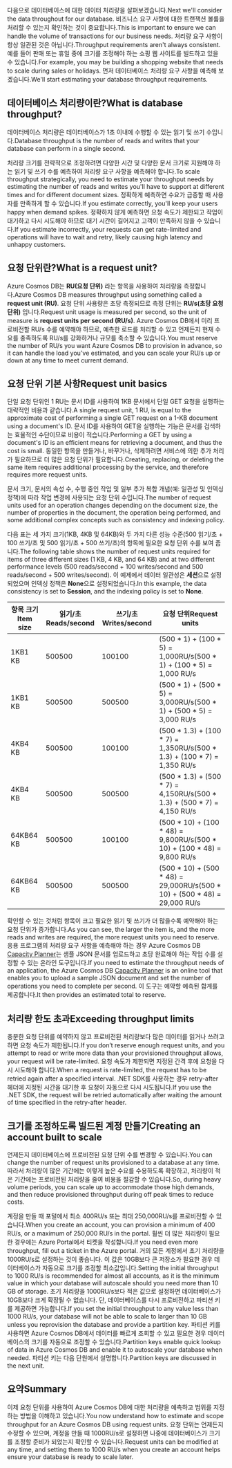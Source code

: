 <span data-ttu-id="50be5-101">다음으로 데이터베이스에 대한 데이터 처리량을 살펴보겠습니다.</span><span class="sxs-lookup"><span data-stu-id="50be5-101">Next we'll consider the data throughout for our database.</span></span> <span data-ttu-id="50be5-102">비즈니스 요구 사항에 대한 트랜잭션 볼륨을 처리할 수 있는지 확인하는 것이 중요합니다.</span><span class="sxs-lookup"><span data-stu-id="50be5-102">This is important to ensure we can handle the volume of transactions for our business needs.</span></span> <span data-ttu-id="50be5-103">처리량 요구 사항이 항상 일관된 것은 아닙니다.</span><span class="sxs-lookup"><span data-stu-id="50be5-103">Throughput requirements aren't always consistent.</span></span> <span data-ttu-id="50be5-104">예를 들어 판매 또는 휴일 중에 크기를 조정해야 하는 쇼핑 웹 사이트를 빌드하고 있을 수 있습니다.</span><span class="sxs-lookup"><span data-stu-id="50be5-104">For example, you may be building a shopping website that needs to scale during sales or holidays.</span></span> <span data-ttu-id="50be5-105">먼저 데이터베이스 처리량 요구 사항을 예측해 보겠습니다.</span><span class="sxs-lookup"><span data-stu-id="50be5-105">We'll start estimating your database throughput requirements.</span></span>

## <a name="what-is-database-throughput"></a><span data-ttu-id="50be5-106">데이터베이스 처리량이란?</span><span class="sxs-lookup"><span data-stu-id="50be5-106">What is database throughput?</span></span> 

<span data-ttu-id="50be5-107">데이터베이스 처리량은 데이터베이스가 1초 이내에 수행할 수 있는 읽기 및 쓰기 수입니다.</span><span class="sxs-lookup"><span data-stu-id="50be5-107">Database throughput is the number of reads and writes that your database can perform in a single second.</span></span> 

<span data-ttu-id="50be5-108">처리량 크기를 전략적으로 조정하려면 다양한 시간 및 다양한 문서 크기로 지원해야 하는 읽기 및 쓰기 수를 예측하여 처리량 요구 사항을 예측해야 합니다.</span><span class="sxs-lookup"><span data-stu-id="50be5-108">To scale throughput strategically, you need to estimate your throughput needs by estimating the number of reads and writes you'll have to support at different times and for different document sizes.</span></span> <span data-ttu-id="50be5-109">정확하게 예측하면 수요가 급증할 때 사용자를 만족하게 할 수 있습니다.</span><span class="sxs-lookup"><span data-stu-id="50be5-109">If you estimate correctly, you'll keep your users happy when demand spikes.</span></span> <span data-ttu-id="50be5-110">정확하지 않게 예측하면 요청 속도가 제한되고 작업이 대기하고 다시 시도해야 하므로 대기 시간이 길어지고 고객이 만족하지 않을 수 있습니다.</span><span class="sxs-lookup"><span data-stu-id="50be5-110">If you estimate incorrectly, your requests can get rate-limited and operations will have to wait and retry, likely causing high latency and unhappy customers.</span></span>

## <a name="what-is-a-request-unit"></a><span data-ttu-id="50be5-111">요청 단위란?</span><span class="sxs-lookup"><span data-stu-id="50be5-111">What is a request unit?</span></span>

<span data-ttu-id="50be5-112">Azure Cosmos DB는 **RU(요청 단위)** 라는 항목을 사용하여 처리량을 측정합니다.</span><span class="sxs-lookup"><span data-stu-id="50be5-112">Azure Cosmos DB measures throughput using something called a **request unit (RU)**.</span></span> <span data-ttu-id="50be5-113">요청 단위 사용량은 초당 측정되므로 측정 단위는 **RU/s(초당 요청 단위)** 입니다.</span><span class="sxs-lookup"><span data-stu-id="50be5-113">Request unit usage is measured per second, so the unit of measure is **request units per second (RU/s)**.</span></span> <span data-ttu-id="50be5-114">Azure Cosmos DB에서 미리 프로비전할 RU/s 수를 예약해야 하므로, 예측한 로드를 처리할 수 있고 언제든지 현재 수요를 충족하도록 RU/s를 강화하거나 규모를 축소할 수 있습니다.</span><span class="sxs-lookup"><span data-stu-id="50be5-114">You must reserve the number of RU/s you want Azure Cosmos DB to provision in advance, so it can handle the load you've estimated, and you can scale your RU/s up or down at any time to meet current demand.</span></span>

## <a name="request-unit-basics"></a><span data-ttu-id="50be5-115">요청 단위 기본 사항</span><span class="sxs-lookup"><span data-stu-id="50be5-115">Request unit basics</span></span>

<span data-ttu-id="50be5-116">단일 요청 단위인 1 RU는 문서 ID를 사용하여 1KB 문서에서 단일 GET 요청을 실행하는 대략적인 비용과 같습니다.</span><span class="sxs-lookup"><span data-stu-id="50be5-116">A single request unit, 1 RU, is equal to the approximate cost of performing a single GET request on a 1-KB document using a document's ID.</span></span> <span data-ttu-id="50be5-117">문서 ID를 사용하여 GET을 실행하는 기능은 문서를 검색하는 효율적인 수단이므로 비용이 적습니다.</span><span class="sxs-lookup"><span data-stu-id="50be5-117">Performing a GET by using a document's ID is an efficient means for retrieving a document, and thus the cost is small.</span></span> <span data-ttu-id="50be5-118">동일한 항목을 만들거나, 바꾸거나, 삭제하려면 서비스에 의한 추가 처리가 필요하므로 더 많은 요청 단위가 필요합니다.</span><span class="sxs-lookup"><span data-stu-id="50be5-118">Creating, replacing, or deleting the same item requires additional processing by the service, and therefore requires more request units.</span></span>

<span data-ttu-id="50be5-119">문서 크기, 문서의 속성 수, 수행 중인 작업 및 일부 추가 복합 개념(예: 일관성 및 인덱싱 정책)에 따라 작업 변경에 사용되는 요청 단위 수입니다.</span><span class="sxs-lookup"><span data-stu-id="50be5-119">The number of request units used for an operation changes depending on the document size, the number of properties in the document, the operation being performed, and some additional complex concepts such as consistency and indexing policy.</span></span>

<span data-ttu-id="50be5-120">다음 표는 세 가지 크기(1KB, 4KB 및 64KB)와 두 가지 다른 성능 수준(500 읽기/초 + 100 쓰기/초 및 500 읽기/초 + 500 쓰기/초)의 항목에 필요한 요청 단위 수를 보여 줍니다.</span><span class="sxs-lookup"><span data-stu-id="50be5-120">The following table shows the number of request units required for items of three different sizes (1 KB, 4 KB, and 64 KB) and at two different performance levels (500 reads/second + 100 writes/second and 500 reads/second + 500 writes/second).</span></span> <span data-ttu-id="50be5-121">이 예제에서 데이터 일관성은 **세션**으로 설정되었으며 인덱싱 정책은 **None**으로 설정되었습니다.</span><span class="sxs-lookup"><span data-stu-id="50be5-121">In this example, the data consistency is set to **Session**, and the indexing policy is set to **None**.</span></span>

| <span data-ttu-id="50be5-122">항목 크기</span><span class="sxs-lookup"><span data-stu-id="50be5-122">Item size</span></span> | <span data-ttu-id="50be5-123">읽기/초</span><span class="sxs-lookup"><span data-stu-id="50be5-123">Reads/second</span></span> | <span data-ttu-id="50be5-124">쓰기/초</span><span class="sxs-lookup"><span data-stu-id="50be5-124">Writes/second</span></span> | <span data-ttu-id="50be5-125">요청 단위</span><span class="sxs-lookup"><span data-stu-id="50be5-125">Request units</span></span>
| --- | --- | --- | --- |
| <span data-ttu-id="50be5-126">1KB</span><span class="sxs-lookup"><span data-stu-id="50be5-126">1 KB</span></span> | <span data-ttu-id="50be5-127">500</span><span class="sxs-lookup"><span data-stu-id="50be5-127">500</span></span> | <span data-ttu-id="50be5-128">100</span><span class="sxs-lookup"><span data-stu-id="50be5-128">100</span></span> | <span data-ttu-id="50be5-129">(500 * 1) + (100 * 5) = 1,000RU/s</span><span class="sxs-lookup"><span data-stu-id="50be5-129">(500 * 1) + (100 * 5) = 1,000 RU/s</span></span>
| <span data-ttu-id="50be5-130">1KB</span><span class="sxs-lookup"><span data-stu-id="50be5-130">1 KB</span></span> | <span data-ttu-id="50be5-131">500</span><span class="sxs-lookup"><span data-stu-id="50be5-131">500</span></span> | <span data-ttu-id="50be5-132">500</span><span class="sxs-lookup"><span data-stu-id="50be5-132">500</span></span> | <span data-ttu-id="50be5-133">(500 * 1) + (500 * 5) = 3,000RU/s</span><span class="sxs-lookup"><span data-stu-id="50be5-133">(500 * 1) + (500 * 5) = 3,000 RU/s</span></span>
| <span data-ttu-id="50be5-134">4KB</span><span class="sxs-lookup"><span data-stu-id="50be5-134">4 KB</span></span> | <span data-ttu-id="50be5-135">500</span><span class="sxs-lookup"><span data-stu-id="50be5-135">500</span></span> | <span data-ttu-id="50be5-136">100</span><span class="sxs-lookup"><span data-stu-id="50be5-136">100</span></span> | <span data-ttu-id="50be5-137">(500 * 1.3) + (100 * 7) = 1,350RU/s</span><span class="sxs-lookup"><span data-stu-id="50be5-137">(500 * 1.3) + (100 * 7) = 1,350 RU/s</span></span>
| <span data-ttu-id="50be5-138">4KB</span><span class="sxs-lookup"><span data-stu-id="50be5-138">4 KB</span></span> | <span data-ttu-id="50be5-139">500</span><span class="sxs-lookup"><span data-stu-id="50be5-139">500</span></span> | <span data-ttu-id="50be5-140">500</span><span class="sxs-lookup"><span data-stu-id="50be5-140">500</span></span> | <span data-ttu-id="50be5-141">(500 * 1.3) + (500 * 7) = 4,150RU/s</span><span class="sxs-lookup"><span data-stu-id="50be5-141">(500 * 1.3) + (500 * 7) = 4,150 RU/s</span></span>
| <span data-ttu-id="50be5-142">64KB</span><span class="sxs-lookup"><span data-stu-id="50be5-142">64 KB</span></span> | <span data-ttu-id="50be5-143">500</span><span class="sxs-lookup"><span data-stu-id="50be5-143">500</span></span> | <span data-ttu-id="50be5-144">100</span><span class="sxs-lookup"><span data-stu-id="50be5-144">100</span></span> | <span data-ttu-id="50be5-145">(500 * 10) + (100 * 48) = 9,800RU/s</span><span class="sxs-lookup"><span data-stu-id="50be5-145">(500 * 10) + (100 * 48) = 9,800 RU/s</span></span>
| <span data-ttu-id="50be5-146">64KB</span><span class="sxs-lookup"><span data-stu-id="50be5-146">64 KB</span></span> | <span data-ttu-id="50be5-147">500</span><span class="sxs-lookup"><span data-stu-id="50be5-147">500</span></span> | <span data-ttu-id="50be5-148">500</span><span class="sxs-lookup"><span data-stu-id="50be5-148">500</span></span> | <span data-ttu-id="50be5-149">(500 * 10) + (500 * 48) = 29,000RU/s</span><span class="sxs-lookup"><span data-stu-id="50be5-149">(500 * 10) + (500 * 48) = 29,000 RU/s</span></span>
 
<span data-ttu-id="50be5-150">확인할 수 있는 것처럼 항목이 크고 필요한 읽기 및 쓰기가 더 많을수록 예약해야 하는 요청 단위가 증가합니다.</span><span class="sxs-lookup"><span data-stu-id="50be5-150">As you can see, the larger the item is, and the more reads and writes are required, the more request units you need to reserve.</span></span> <span data-ttu-id="50be5-151">응용 프로그램의 처리량 요구 사항을 예측해야 하는 경우 Azure Cosmos DB [Capacity Planner](https://www.documentdb.com/capacityplanner)는 샘플 JSON 문서를 업로드하고 초당 완료해야 하는 작업 수를 설정할 수 있는 온라인 도구입니다.</span><span class="sxs-lookup"><span data-stu-id="50be5-151">If you need to estimate the throughput needs of an application, the Azure Cosmos DB [Capacity Planner](https://www.documentdb.com/capacityplanner) is an online tool that enables you to upload a sample JSON document and set the number of operations you need to complete per second.</span></span> <span data-ttu-id="50be5-152">이 도구는 예약할 예측된 합계를 제공합니다.</span><span class="sxs-lookup"><span data-stu-id="50be5-152">It then provides an estimated total to reserve.</span></span>

## <a name="exceeding-throughput-limits"></a><span data-ttu-id="50be5-153">처리량 한도 초과</span><span class="sxs-lookup"><span data-stu-id="50be5-153">Exceeding throughput limits</span></span>

<span data-ttu-id="50be5-154">충분한 요청 단위를 예약하지 않고 프로비전된 처리량보다 많은 데이터를 읽거나 쓰려고 하면 요청 속도가 제한됩니다.</span><span class="sxs-lookup"><span data-stu-id="50be5-154">If you don’t reserve enough request units, and you attempt to read or write more data than your provisioned throughput allows, your request will be rate-limited.</span></span> <span data-ttu-id="50be5-155">요청 속도가 제한되면 지정된 간격 후에 요청을 다시 시도해야 합니다.</span><span class="sxs-lookup"><span data-stu-id="50be5-155">When a request is rate-limited, the request has to be retried again after a specified interval.</span></span> <span data-ttu-id="50be5-156">.NET SDK를 사용하는 경우 retry-after 헤더에 지정된 시간을 대기한 후 요청이 자동으로 다시 시도됩니다.</span><span class="sxs-lookup"><span data-stu-id="50be5-156">If you use the .NET SDK, the request will be retried automatically after waiting the amount of time specified in the retry-after header.</span></span>

## <a name="creating-an-account-built-to-scale"></a><span data-ttu-id="50be5-157">크기를 조정하도록 빌드된 계정 만들기</span><span class="sxs-lookup"><span data-stu-id="50be5-157">Creating an account built to scale</span></span>

<span data-ttu-id="50be5-158">언제든지 데이터베이스에 프로비전된 요청 단위 수를 변경할 수 있습니다.</span><span class="sxs-lookup"><span data-stu-id="50be5-158">You can change the number of request units provisioned to a database at any time.</span></span> <span data-ttu-id="50be5-159">따라서 처리량이 많은 기간에는 이렇게 높은 수요를 수용하도록 확장하고, 처리량이 적은 기간에는 프로비전된 처리량을 줄여 비용을 절감할 수 있습니다.</span><span class="sxs-lookup"><span data-stu-id="50be5-159">So, during heavy volume periods, you can scale up to accommodate those high demands, and then reduce provisioned throughput during off peak times to reduce costs.</span></span>

<span data-ttu-id="50be5-160">계정을 만들 때 포털에서 최소 400RU/s 또는 최대 250,000RU/s를 프로비전할 수 있습니다.</span><span class="sxs-lookup"><span data-stu-id="50be5-160">When you create an account, you can provision a minimum of 400 RU/s, or a maximum of 250,000 RU/s in the portal.</span></span> <span data-ttu-id="50be5-161">훨씬 더 많은 처리량이 필요한 경우에는 Azure Portal에서 티켓을 작성합니다.</span><span class="sxs-lookup"><span data-stu-id="50be5-161">If you need even more throughput, fill out a ticket in the Azure portal.</span></span> <span data-ttu-id="50be5-162">거의 모든 계정에서 초기 처리량을 1000RU/s로 설정하는 것이 좋습니다. 이 값은 10GB보다 큰 저장소가 필요한 경우 데이터베이스가 자동으로 크기를 조정할 최소값입니다.</span><span class="sxs-lookup"><span data-stu-id="50be5-162">Setting the initial throughput to 1000 RU/s is recommended for almost all accounts, as it is the minimum value in which your database will autoscale should you need more than 10 GB of storage.</span></span> <span data-ttu-id="50be5-163">초기 처리량을 1000RU/s보다 적은 값으로 설정하면 데이터베이스가 10GB보다 크게 확장될 수 없습니다. 단, 데이터베이스를 다시 프로비전하고 파티션 키를 제공하면 가능합니다.</span><span class="sxs-lookup"><span data-stu-id="50be5-163">If you set the initial throughput to any value less than 1000 RU/s, your database will not be able to scale to larger than 10 GB unless you reprovision the database and provide a partition key.</span></span> <span data-ttu-id="50be5-164">파티션 키를 사용하면 Azure Cosmos DB에서 데이터를 빠르게 조회할 수 있고 필요한 경우 데이터베이스의 크기를 자동으로 조정할 수 있습니다.</span><span class="sxs-lookup"><span data-stu-id="50be5-164">Partition keys enable quick lookup of data in Azure Cosmos DB and enable it to autoscale your database when needed.</span></span> <span data-ttu-id="50be5-165">파티션 키는 다음 단원에서 설명합니다.</span><span class="sxs-lookup"><span data-stu-id="50be5-165">Partition keys are discussed in the next unit.</span></span>

## <a name="summary"></a><span data-ttu-id="50be5-166">요약</span><span class="sxs-lookup"><span data-stu-id="50be5-166">Summary</span></span>

<span data-ttu-id="50be5-167">이제 요청 단위를 사용하여 Azure Cosmos DB에 대한 처리량을 예측하고 범위를 지정하는 방법을 이해하고 있습니다.</span><span class="sxs-lookup"><span data-stu-id="50be5-167">You now understand how to estimate and scope throughput for an Azure Cosmos DB using request units.</span></span> <span data-ttu-id="50be5-168">요청 단위는 언제든지 수정할 수 있으며, 계정을 만들 때 1000RU/s로 설정하면 나중에 데이터베이스가 크기를 조정할 준비가 되었는지 확인할 수 있습니다.</span><span class="sxs-lookup"><span data-stu-id="50be5-168">Request units can be modified at any time, and setting them to 1000 RU/s when you create an account helps ensure your database is ready to scale later.</span></span>